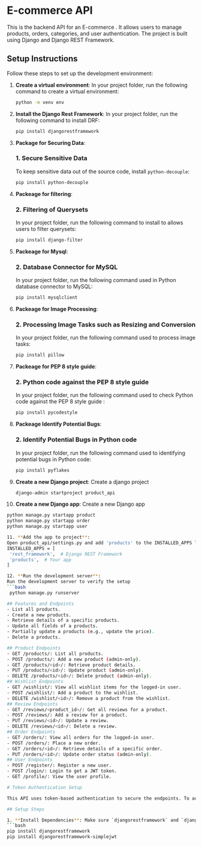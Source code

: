 # E-commerce API

This is the backend API for an E-commerce . It allows users to manage products, orders, categories, and user authentication. The project is built using Django and Django REST Framework.


## Setup Instructions

Follow these steps to set up the development environment:

1. **Create a virtual environment**:
   In your project folder, run the following command to create a virtual environment:
   ```bash
   python -m venv env

2. **Install the Django Rest Framework**:
   In your project folder, run the following command to install DRF:
   ```bash
   pip install djangorestframework 

3. **Package for Securing Data**:
   ### 1. Secure Sensitive Data
   To keep sensitive data out of the source code, install `python-decouple`:
   ```bash
   pip install python-decouple

4. **Packeage for filtering**: 
   ### 2. Filtering of Querysets
   In your project folder, run the following command to install to allows users to filter querysets:
   ```bash
   pip install django-filter

5. **Packeage for Mysql**: 
   ### 2. Database Connector for MySQL
   In your project folder, run the following command used in Python database 
   connector to MySQL:
   ```bash
   pip install mysqlclient

6. **Packeage for Image Processing**: 
   ### 2. Processing Image Tasks such as Resizing and Conversion
   In your project folder, run the following command used to process image tasks:
   ```bash
   pip install pillow

7. **Packeage for PEP 8 style guide**: 
   ### 2. Python code against the PEP 8 style guide
   In your project folder, run the following command used to check Python code against the PEP 8 style guide :
   ```bash
   pip install pycodestyle

8. **Packeage Identify Potential Bugs**: 
   ### 2. Identify Potential Bugs in Python code
   In your project folder, run the following command used to identifying potential bugs in Python code:
   ```bash
   pip install pyflakes

9. **Create a new Django project**:
   Create a django project
   ```bash
   django-admin startproject product_api

10. **Create a new Django app**:
   Create a new Django app 
   ```bash
   python manage.py startapp product
   python manage.py startapp order
   python manage.py startapp user

11. **Add the app to project**:
   Open product_api/settings.py and add 'products' to the INSTALLED_APPS list.
   INSTALLED_APPS = [
    'rest_framework',  # Django REST Framework
    'products',  # Your app
]

12. **Run the development server**:
   Run the development server to verify the setup
   ```bash
    python manage.py runserver

## Features and Endpoints
- List all products.
- Create a new products.
- Retrieve details of a specific products.
- Update all fields of a products.
- Partially update a products (e.g., update the price).
- Delete a products.

## Product Endpoints
- GET /products/: List all products.
- POST /products/: Add a new product (admin-only).
- GET /products/<id>/: Retrieve product details.
- PUT /products/<id>/: Update product (admin-only).
- DELETE /products/<id>/: Delete product (admin-only).
## Wishlist Endpoints
- GET /wishlist/: View all wishlist items for the logged-in user.
- POST /wishlist/: Add a product to the wishlist.
- DELETE /wishlist/<id>/: Remove a product from the wishlist.
## Review Endpoints
- GET /reviews/<product_id>/: Get all reviews for a product.
- POST /reviews/: Add a review for a product.
- PUT /reviews/<id>/: Update a review.
- DELETE /reviews/<id>/: Delete a review.
## Order Endpoints
- GET /orders/: View all orders for the logged-in user.
- POST /orders/: Place a new order.
- GET /orders/<id>/: Retrieve details of a specific order.
- PUT /orders/<id>/: Update order status (admin-only).
## User Endpoints
- POST /register/: Register a new user.
- POST /login/: Login to get a JWT token.
- GET /profile/: View the user profile.

# Token Authentication Setup

This API uses token-based authentication to secure the endpoints. To access the API, users must obtain a token.

## Setup Steps

1. **Install Dependencies**: Make sure `djangorestframework` and `djangorestframework-simplejwt` are installed.
   ```bash
   pip install djangorestframework
   pip install djangorestframework-simplejwt
